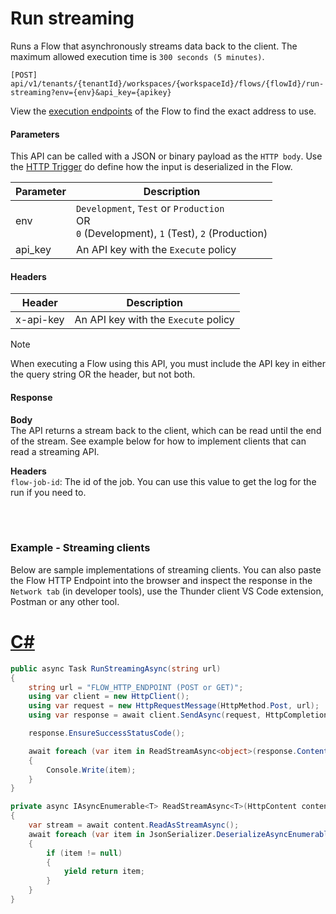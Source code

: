 # Run streaming

Runs a Flow that asynchronously streams data back to the client.
The maximum allowed execution time is `300 seconds (5 minutes)`. 

```http
[POST] api/v1/tenants/{tenantId}/workspaces/{workspaceId}/flows/{flowId}/run-streaming?env={env}&api_key={apikey}
```

View the [execution endpoints](../../flows/execution-endpoints.md) of the Flow to find the exact address to use.

#### Parameters

This API can be called with a JSON or binary payload as the `HTTP body`. Use the [HTTP Trigger](../../triggers/http-trigger.md) do define how the input is deserialized in the Flow.

| Parameter      | Description            |
|----------------|------------------------|
| env            | `Development`, `Test` or `Production` <br/> OR <br/> `0` (Development), `1` (Test), `2` (Production) |
| api_key        | An API key with the `Execute` policy  |

#### Headers

| Header      | Description               |
|-------------|---------------------------|
| x-api-key   | An API key with the `Execute` policy  |

>[!NOTE]
> When executing a Flow using this API, you must include the API key in either the query string OR the header, but not both.

#### Response

**Body**  
The API returns a stream back to the client, which can be read until the end of the stream. See example below for how to implement clients that can read a streaming API.

**Headers**  
`flow-job-id`: The id of the job. You can use this value to get the log for the run if you need to. 

<br/>
<br/>

### Example - Streaming clients

Below are sample implementations of streaming clients. You can also paste the Flow HTTP Endpoint into the browser and inspect the response in the `Network tab` (in developer tools), use the Thunder client VS Code extension, Postman or any other tool.

# [C#](#tab/csharp)

```csharp
public async Task RunStreamingAsync(string url)
{
    string url = "FLOW_HTTP_ENDPOINT (POST or GET)";
    using var client = new HttpClient();
    using var request = new HttpRequestMessage(HttpMethod.Post, url);
    using var response = await client.SendAsync(request, HttpCompletionOption.ResponseHeadersRead);

    response.EnsureSuccessStatusCode();

    await foreach (var item in ReadStreamAsync<object>(response.Content))
    {
        Console.Write(item);
    }    
}

private async IAsyncEnumerable<T> ReadStreamAsync<T>(HttpContent content)
{
    var stream = await content.ReadAsStreamAsync();
    await foreach (var item in JsonSerializer.DeserializeAsyncEnumerable<T>(stream))
    {
        if (item != null)
        {
            yield return item;
        }
    }
}
```

